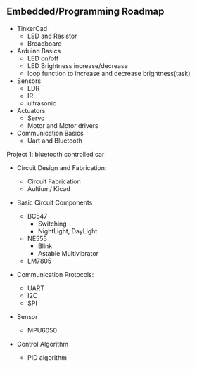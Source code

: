 ## Embedded/Programming Roadmap

- TinkerCad
    - LED and Resistor
    - Breadboard
- Arduino Basics
    - LED on/off
    - LED Brightness increase/decrease
    - loop function to increase and decrease brightness(task)
- Sensors
    - LDR
    - IR
    - ultrasonic
- Actuators
    - Servo
    - Motor and Motor drivers
- Communication Basics
    - Uart and Bluetooth

Project 1:  bluetooth controlled car

- Circuit Design and Fabrication:
    - Circuit Fabrication
    - Aultium/ Kicad
    
- Basic Circuit Components
    - BC547
        - Switching
        - NightLight, DayLight
    - NE555
        - Blink
        - Astable Multivibrator
    - LM7805
- Communication Protocols:
    - UART
    - I2C
    - SPI
- Sensor
    - MPU6050
- Control Algorithm
    - PID algorithm